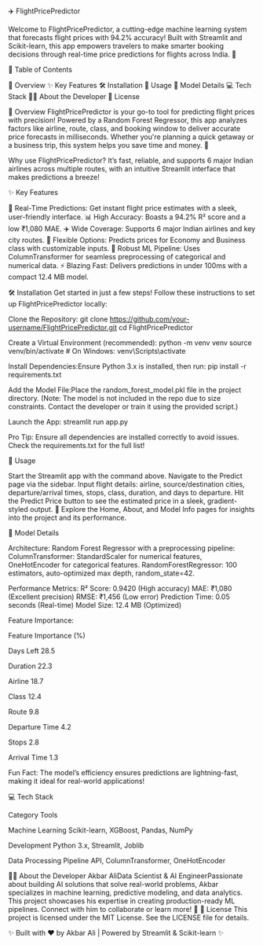 ✈️ FlightPricePredictor

Welcome to FlightPricePredictor, a cutting-edge machine learning system that forecasts flight prices with 94.2% accuracy! Built with Streamlit and Scikit-learn, this app empowers travelers to make smarter booking decisions through real-time price predictions for flights across India. 🚀
   
📑 Table of Contents

🌟 Overview
✨ Key Features
🛠️ Installation
🚀 Usage
🤖 Model Details
💻 Tech Stack
👨‍💻 About the Developer
📜 License

🌟 Overview
FlightPricePredictor is your go-to tool for predicting flight prices with precision! Powered by a Random Forest Regressor, this app analyzes factors like airline, route, class, and booking window to deliver accurate price forecasts in milliseconds. Whether you're planning a quick getaway or a business trip, this system helps you save time and money. 🤑

Why use FlightPricePredictor? It’s fast, reliable, and supports 6 major Indian airlines across multiple routes, with an intuitive Streamlit interface that makes predictions a breeze!

✨ Key Features

🎯 Real-Time Predictions: Get instant flight price estimates with a sleek, user-friendly interface.
📊 High Accuracy: Boasts a 94.2% R² score and a low ₹1,080 MAE.
✈️ Wide Coverage: Supports 6 major Indian airlines and key city routes.
💺 Flexible Options: Predicts prices for Economy and Business class with customizable inputs.
🔄 Robust ML Pipeline: Uses ColumnTransformer for seamless preprocessing of categorical and numerical data.
⚡ Blazing Fast: Delivers predictions in under 100ms with a compact 12.4 MB model.

🛠️ Installation
Get started in just a few steps! Follow these instructions to set up FlightPricePredictor locally:

Clone the Repository:
git clone https://github.com/your-username/FlightPricePredictor.git
cd FlightPricePredictor


Create a Virtual Environment (recommended):
python -m venv venv
source venv/bin/activate  # On Windows: venv\Scripts\activate


Install Dependencies:Ensure Python 3.x is installed, then run:
pip install -r requirements.txt


Add the Model File:Place the random_forest_model.pkl file in the project directory. (Note: The model is not included in the repo due to size constraints. Contact the developer or train it using the provided script.)

Launch the App:
streamlit run app.py




Pro Tip: Ensure all dependencies are installed correctly to avoid issues. Check the requirements.txt for the full list!

🚀 Usage

Start the Streamlit app with the command above.
Navigate to the Predict page via the sidebar.
Input flight details: airline, source/destination cities, departure/arrival times, stops, class, duration, and days to departure.
Hit the Predict Price button to see the estimated price in a sleek, gradient-styled output. 🎉
Explore the Home, About, and Model Info pages for insights into the project and its performance.

🤖 Model Details

Architecture: Random Forest Regressor with a preprocessing pipeline:
ColumnTransformer: StandardScaler for numerical features, OneHotEncoder for categorical features.
RandomForestRegressor: 100 estimators, auto-optimized max depth, random_state=42.


Performance Metrics:
R² Score: 0.9420 (High accuracy)
MAE: ₹1,080 (Excellent precision)
RMSE: ₹1,456 (Low error)
Prediction Time: 0.05 seconds (Real-time)
Model Size: 12.4 MB (Optimized)


Feature Importance:


Feature
Importance (%)



Days Left
28.5


Duration
22.3


Airline
18.7


Class
12.4


Route
9.8


Departure Time
4.2


Stops
2.8


Arrival Time
1.3





Fun Fact: The model’s efficiency ensures predictions are lightning-fast, making it ideal for real-world applications!

💻 Tech Stack



Category
Tools



Machine Learning
Scikit-learn, XGBoost, Pandas, NumPy


Development
Python 3.x, Streamlit, Joblib


Data Processing
Pipeline API, ColumnTransformer, OneHotEncoder


👨‍💻 About the Developer
Akbar AliData Scientist & AI EngineerPassionate about building AI solutions that solve real-world problems, Akbar specializes in machine learning, predictive modeling, and data analytics. This project showcases his expertise in creating production-ready ML pipelines. Connect with him to collaborate or learn more! 🌟
📜 License
This project is licensed under the MIT License. See the LICENSE file for details.

✨ Built with ❤️ by Akbar Ali | Powered by Streamlit & Scikit-learn ✨
